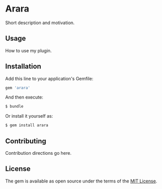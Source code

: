 # Arara
Short description and motivation.

## Usage
How to use my plugin.

## Installation
Add this line to your application's Gemfile:

```ruby
gem 'arara'
```

And then execute:
```bash
$ bundle
```

Or install it yourself as:
```bash
$ gem install arara
```

## Contributing
Contribution directions go here.

## License
The gem is available as open source under the terms of the [MIT License](https://opensource.org/licenses/MIT).

